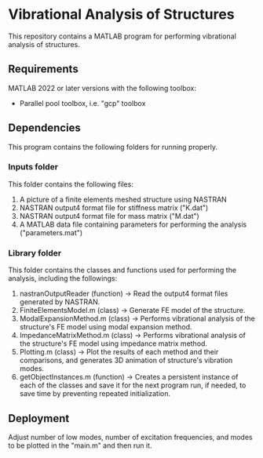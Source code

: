 # Vibrational Analysis of Structures

This repository contains a MATLAB program for performing vibrational analysis of structures.

## Requirements

MATLAB 2022 or later versions with the following toolbox:

* Parallel pool toolbox, i.e. "gcp" toolbox

## Dependencies

This program contains the following folders for running properly.

### Inputs folder

This folder contains the following files:

1) A picture of a finite elements meshed structure using NASTRAN
2) NASTRAN output4 format file for stiffness matrix ("K.dat")
3) NASTRAN output4 format file for mass matrix ("M.dat")
4) A MATLAB data file containing parameters for performing the analysis ("parameters.mat")

### Library folder

This folder contains the classes and functions used for performing the analysis, including the followings:

1) nastranOutputReader (function) -> Read the output4 format files generated by NASTRAN.
2) FiniteElementsModel.m (class) -> Generate FE model of the structure.
3) ModalExpansionMethod.m (class) -> Performs vibrational analysis of the structure's FE model using modal expansion method.
4) ImpedanceMatrixMethod.m (class) -> Performs vibrational analysis of the structure's FE model using impedance matrix method.
5) Plotting.m (class) -> Plot the results of each method and their comparisons, and generates 3D animation of structure's vibration modes.
6) getObjectInstances.m (function) -> Creates a persistent instance of each of the classes and save it for the next program run, if needed, to save time by preventing repeated initialization.

## Deployment

Adjust number of low modes, number of excitation frequencies, and modes to be plotted in the "main.m" and then run it.
